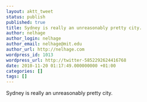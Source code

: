 ```yaml
---
layout: aktt_tweet
status: publish
published: true
title: Sydney is really an unreasonably pretty city.
author: nelhage
author_login: nelhage
author_email: nelhage@mit.edu
author_url: http://nelhage.com
wordpress_id: 1013
wordpress_url: http://twitter-5852292624416768
date: 2010-11-20 01:17:49.000000000 +01:00
categories: []
tags: []
---
```

Sydney is really an unreasonably pretty city.
